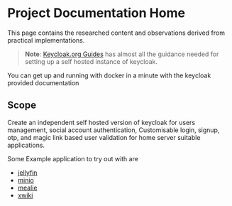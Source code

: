 # Project Documentation Home

This page contains the researched content and observations derived from practical implementations.

> __Note__: [Keycloak.org Guides](https://www.keycloak.org/guides) has almost all the guidance needed for setting up a self hosted instance of keycloak.

You can get up and running with docker in a minute with the keycloak provided documentation

## Scope

Create an independent self hosted version of keycloak for users management, social account authentication, Customisable login, signup, otp, and magic link based user validation for home server suitable applications. 

Some Example application to try out with are 

- [jellyfin](https://jellyfin.org/)
- [minio](https://www.min.io/)
- [mealie](https://mealie.io/)
- [xwiki](https://www.xwiki.org/xwiki/bin/view/Main/)
